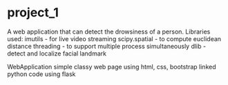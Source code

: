 # project_1
A web application  that can detect the drowsiness of a person.
Libraries used:
imutils - for live video streaming
scipy.spatial - to compute euclidean distance
threading - to support multiple process simultaneously
dlib - detect and localize facial landmark 

WebApplication 
simple classy web page using html, css, bootstrap
linked python code using flask 
